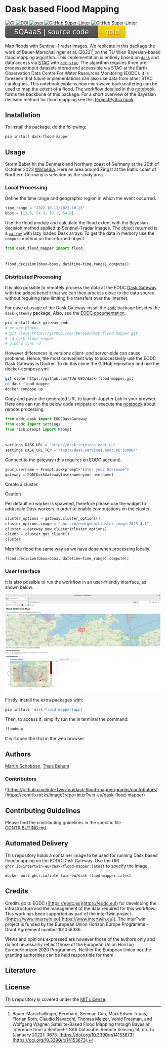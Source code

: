 # Dask based Flood Mapping

![CI](https://github.com/interTwin-eu/dask-flood-mapper/actions/workflows/pytest.yml/badge.svg)
[![DOI](https://zenodo.org/badge/859296745.svg)](https://doi.org/10.5281/zenodo.15004960)
![pypi](https://img.shields.io/pypi/v/dask_flood_mapper.svg)
[![GitHub Super-Linter](https://github.com/interTwin-eu/dask-flood-mapper/actions/workflows/lint.yml/badge.svg)](https://github.com/marketplace/actions/super-linter)
[![GitHub Super-Linter](https://github.com/interTwin-eu/dask-flood-mapper/actions/workflows/check-links.yml/badge.svg)](https://github.com/marketplace/actions/markdown-link-check)
[![SQAaaS source code](https://github.com/EOSC-synergy/dask-flood-mapper.assess.sqaaas/raw/main/.badge/status_shields.svg)](https://sqaaas.eosc-synergy.eu/#/full-assessment/report/https://raw.githubusercontent.com/eosc-synergy/dask-flood-mapper.assess.sqaaas/main/.report/assessment_output.json)

Map floods with Sentinel-1 radar images. We replicate in this package the work
of Bauer-Marschallinger et al. (2022)[^1] on the TU Wien Bayesian-based
flood mapping algorithm. This implementation is entirely based on
[`dask`](https://www.dask.org/) and data access via
[STAC](https://stacspec.org/en) with
[`odc-stac`](https://odc-stac.readthedocs.io/en/latest/). The algorithm requires
three pre-processed input datasets stored and accessible via STAC at the Earth
Observation Data Centre For Water Resources Monitoring (EODC). It is foreseen
that future implementations can also use data from other STAC catalogues. This
notebook explains how microwave backscattering can be used to map the extent of
a flood. The workflow detailed in this
[notebook](https://tuw-geo.github.io/dask-flood-mapper/notebooks/03_flood_map.html)
forms the backbone of this package. For a short overview of the Bayesian decision
method for flood mapping see this
[ProjectPythia book](https://projectpythia.org/eo-datascience-cookbook/notebooks/tutorials/floodmapping.html).

## Installation

To install the package, do the following:

```bash
pip install dask-flood-mapper
```

## Usage

Storm Babet hit the Denmark and Northern coast of Germany at the 20th of October
2023 [Wikipedia](https://en.wikipedia.org/wiki/Storm_Babet). Here an area around
Zingst at the Baltic coast of Northern Germany is selected as the study area.

### Local Processing

Define the time range and geographic region in which the event occurred.

```python
time_range = "2022-10-11/2022-10-25"
bbox = [12.3, 54.3, 13.1, 54.6]
```

Use the flood module and calculate the flood extent with the Bayesian decision
method applied tp Sentinel-1 radar images. The object returned is a
[`xarray`](https://docs.xarray.dev/en/stable/) with lazy loaded Dask arrays. To
get the data in memory use the `compute` method on the returned object.

```python
from dask_flood_mapper import flood


flood.decision(bbox=bbox, datetime=time_range).compute()
```

### Distributed Processing

It is also possible to remotely process the data at the EODC
[Dask Gateway](https://gateway.dask.org/) with the added benefit that we can
then process close to the data source without requiring rate-limiting file
transfers over the internet.

For ease of usage of the Dask Gateway install the
[`eodc`](https://pypi.org/project/eodc/) package besides the `dask-gateway`
package. Also, see the
[EODC documentation](https://github.com/eodcgmbh/eodc-examples/blob/main/demos/dask.ipynb).

```bash
pip install dask-gateway eodc
# or use pipenv
# git clone https://github.com/TUW-GEO/dask-flood-mapper.git
# cd dask-flood-mapper
# pipenv sync -d
```

However differences in versions client- and server-side can cause problems.
Hence, the most convenient way to successively use the EODC Dask Gateway is
Docker. To do this clone the GitHub repository and use the docker-compose.yml.

```bash
git clone https://github.com/TUW-GEO/dask-flood-mapper.git
cd dask-flood-mapper
docker compose up
```

Copy and paste the generated URL to launch Jupyter Lab in your browser. Here one
can run the below code snippets or execute the
[notebook](https://tuw-geo.github.io/dask-flood-mapper/notebooks/02_remote_dask.html)
about remote processing.

```python
from eodc.dask import EODCDaskGateway
from eodc import settings
from rich.prompt import Prompt


settings.DASK_URL = "http://dask.services.eodc.eu"
settings.DASK_URL_TCP = "tcp://dask.services.eodc.eu:10000/"
```

Connect to the gateway (this requires an EODC account).

```python
your_username = Prompt.ask(prompt="Enter your Username")
gateway = EODCDaskGateway(username=your_username)
```

Create a cluster.

> [!CAUTION]
> Per default no worker is spawned, therefore please use the widget to add/scale
> Dask workers in order to enable computations on the cluster.

```python
cluster_options = gateway.cluster_options()
cluster_options.image = "ghcr.io/eodcgmbh/cluster_image:2025.4.1"
cluster = gateway.new_cluster(cluster_options)
client = cluster.get_client()
cluster
```

Map the flood the same way as we have done when processing locally.

```python
flood.decision(bbox=bbox, datetime=time_range).compute()
```

### User Interface

It is also possible to run the workflow in an user-friendly interface, as shown
below:

![screenshot](docs/images/screenshot_floodmap_gui.png)

Firstly, install the extra packages with:

```bash
pip install 'dask-flood-mapper[app]
```

Then, to access it, simplify run the in terminal the command:

```bash
floodmap
```

It will open the GUI in the web browser.

## Authors

[Martin Schobben](https://github.com/martinschobben),
[Thais Beham](https://github.com/thaisbeham)

### Contributors

![https://github.com/interTwin-eu/dask-flood-mapper/graphs/contributors](https://contrib.rocks/image?repo=interTwin-eu/dask-flood-mapper)

## Contributing Guidelines

Please find the contributing guidelines in the specific file
[CONTRIBUTING.md](CONTRIBUTING.md).

## Automated Delivery

This repository holds a container image to be used for running Dask based flood
mapping on the EODC Dask Gateway. Use the URL
`ghcr.io/intertwin-eu/dask-flood-mapper:latest` to specify the image.

```bash
docker pull ghcr.io/intertwin-eu/dask-flood-mapper:latest
```

## Credits

Credits go to EODC ([https://eodc.eu](https://eodc.eu)) for developing the
infrastructure and the management of the data required for this workflow. This
work has been supported as part of the interTwin project
([https://www.intertwin.eu](https://www.intertwin.eu)). The interTwin project is
funded by the European Union Horizon Europe Programme - Grant Agreement number 101058386.

Views and opinions expressed are however those of the authors only and do not
necessarily reflect those of the European Union Horizon Europe/Horizon 2020
Programmes. Neither the European Union nor the granting authorities can be held
responsible for them.

## Literature

[^1]:
    Bauer-Marschallinger, Bernhard, Senmao Cao, Mark Edwin Tupas, Florian
    Roth, Claudio Navacchi, Thomas Melzer, Vahid Freeman, and Wolfgang Wagner.
    Satellite-Based Flood Mapping through Bayesian Inference from a Sentinel-1
    SAR Datacube. Remote Sensing 14, no. 15 (January 2022): 3673.
    [https://doi.org/10.3390/rs14153673](https://doi.org/10.3390/rs14153673).

## License

This repository is covered under the [MIT License](LICENSE.txt).
